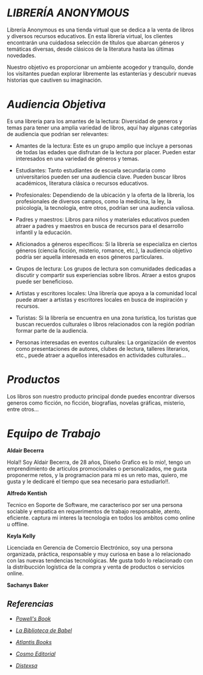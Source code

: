 # _LIBRERÍA ANONYMOUS_

Librería Anonymous es una tienda virtual que se dedica a la venta de libros y diversos recursos educativos. En esta librería virtual, los clientes encontrarán una cuidadosa selección de títulos que abarcan géneros y temáticas diversas, desde clásicos de la literatura hasta las últimas novedades. 

Nuestro objetivo es proporcionar un ambiente acogedor y tranquilo, donde los visitantes puedan explorar libremente las estanterías y descubrir nuevas historias que cautiven su imaginación.


# _Audiencia Objetiva_
Es una librería para los amantes de la lectura:
Diversidad de generos y temas para tener una amplia variedad de libros, aquí hay algunas categorías de audiencia que podrían ser relevantes:

* Amantes de la lectura: Este es un grupo amplio que incluye a personas de todas las edades que disfrutan de la lectura por placer. Pueden estar interesados en una variedad de géneros y temas.

* Estudiantes: Tanto estudiantes de escuela secundaria como universitarios pueden ser una audiencia clave. Pueden buscar libros académicos, literatura clásica o recursos educativos.

* Profesionales: Dependiendo de la ubicación y la oferta de la librería, los profesionales de diversos campos, como la medicina, la ley, la psicología, la tecnología, entre otros, podrían ser una audiencia valiosa.

* Padres y maestros: Libros para niños y materiales educativos pueden atraer a padres y maestros en busca de recursos para el desarrollo infantil y la educación.

* Aficionados a géneros específicos: Si la librería se especializa en ciertos géneros (ciencia ficción, misterio, romance, etc.), la audiencia objetivo podría ser aquella interesada en esos géneros particulares.

* Grupos de lectura: Los grupos de lectura son comunidades dedicadas a discutir y compartir sus experiencias sobre libros. Atraer a estos grupos puede ser beneficioso.

* Artistas y escritores locales: Una librería que apoya a la comunidad local puede atraer a artistas y escritores locales en busca de inspiración y recursos.

* Turistas: Si la librería se encuentra en una zona turística, los turistas que buscan recuerdos culturales o libros relacionados con la región podrían formar parte de la audiencia.

* Personas interesadas en eventos culturales: La organización de eventos como presentaciones de autores, clubes de lectura, talleres literarios, etc., puede atraer a aquellos interesados en actividades culturales...




# _Productos_
Los libros son nuestro producto principal donde puedes encontrar diversos generos como ficción, no ficción, biografías, novelas gráficas, misterio, entre otros...


# _Equipo de Trabajo_

**Aldair Becerra**

Hola!! Soy Aldair Becerra, de 28 años, Diseño Grafico es lo mio!, tengo un emprendimiento de articulos promocionales o personalizados, me gusta proponerme retos, y la programacion para mi es un reto mas, quiero, me gusta y le dedicaré el tiempo que sea necesario para estudiarlo!!.

**Alfredo Kentish**

Tecnico en Soporte de Software, me caracterisco por ser una persona sociable y empatica en requerimentos de trabajo responsable, atento, eficiente. captura mi interes la tecnologia en todos los ambitos como online u offline.

**Keyla Kelly**

Licenciada en Gerencia de Comercio Electrónico, soy una persona organizada, práctica, responsable y muy curiosa en base a lo relacionado con las nuevas tendencias tecnológicas. Me gusta todo lo relacionado con la distribucción logística de la compra y venta de productos o servicios online.

**Sachanys Baker**


## _Referencias_

* _[Powell's Book](https://www.powells.com/)_

* _[La Biblioteca de Babel](https://labibliotecadebabel.es/)_

* _[Atlantis Books](https://atlantisbooks.org/)_

* _[Cosmo Editorial](https://www.cosmoeditorial.com.pe/)_

* _[Distexsa](https://distexsa.com/)_
